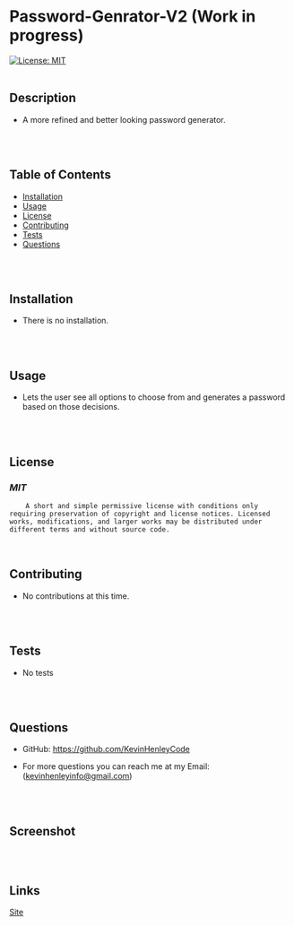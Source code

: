 # Password-Genrator-V2 (Work in progress)


[![License: MIT](https://img.shields.io/badge/License-MIT-yellow.svg)](https://opensource.org/licenses/MIT)
<br>
<br>

## **Description**
* A more refined and better looking password generator.
<br>
<br>

## **Table of Contents**
- [Installation](#Installation) <br>
- [Usage](#Usage) <br>
- [License](#License) <br>
- [Contributing](#Contributing) <br>
- [Tests](#Tests) <br>
- [Questions](#Questions) <br>
<br>
<br>

## **Installation**
* There is no installation.
<br>
<br>

## **Usage**
* Lets the user see all options to choose from and generates a password based on those decisions.
<br>
<br>

## **License**
### *MIT* <br>
        A short and simple permissive license with conditions only requiring preservation of copyright and license notices. Licensed works, modifications, and larger works may be distributed under different terms and without source code.
<br>

## **Contributing**
* No contributions at this time.
<br>
<br>

## **Tests**
    
* No tests
<br>
<br>

## **Questions**
* GitHub: https://github.com/KevinHenleyCode

* For more questions you can reach me at my Email:(kevinhenleyinfo@gmail.com)

<br>
<br>

## **Screenshot**



<br>
<br>

## **Links**
[Site](https://kevinhenleycode.github.io/Password-Genrator-V2/)
